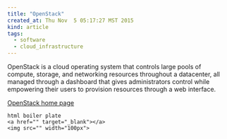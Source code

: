 ```yaml
---
title: "OpenStack"
created_at: Thu Nov  5 05:17:27 MST 2015
kind: article
tags:
  - software
  - cloud_infrastructure
---
```


OpenStack is a cloud operating system that controls large pools of
compute, storage, and networking resources throughout a datacenter,
all managed through a dashboard that gives administrators control while
empowering their users to provision resources through a web interface.

<a href="https://www.openstack.org/" target="_blank">OpenStack home page</a>


~~~~~~~~~~~~~
html boiler plate
<a href="" target="_blank"></a>
<img src="" width="100px">
~~~~~~~~~~~~~

